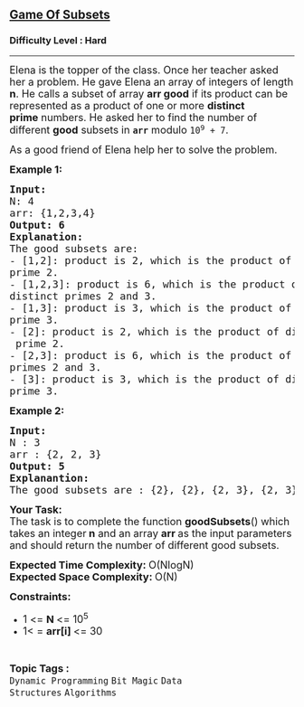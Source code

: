 <h2><a href="https://www.geeksforgeeks.org/problems/game-of-subsets/1?page=1&difficulty=Hard&sortBy=accuracy">Game Of Subsets</a></h2><h3>Difficulty Level : Hard</h3><hr><div class="problems_problem_content__Xm_eO"><p><span style="font-size:18px">Elena is the topper of the class. Once her teacher asked her a problem. He gave Elena an array of integers of length <strong>n</strong>. He calls a subset of array <strong>arr good</strong>&nbsp;if its product can be represented as a product of one or more&nbsp;<strong>distinct prime</strong>&nbsp;numbers. He asked her to find the number of different&nbsp;<strong>good</strong>&nbsp;subsets in&nbsp;<strong><code>arr</code></strong>&nbsp;modulo&nbsp;<code>10<sup>9</sup>&nbsp;+ 7</code>.</span></p>

<p><span style="font-size:18px">As a good friend of Elena help her to solve the problem.</span></p>

<p><span style="font-size:18px"><strong>Example 1:</strong></span></p>

<pre><span style="font-size:18px"><strong>Input:
</strong>N: 4
arr: {1,2,3,4}
<strong>Output: 6</strong>
<strong>Explanation: </strong>
The good subsets are:
- [1,2]: product is 2, which is the product of distinct
prime 2.
- [1,2,3]: product is 6, which is the product of 
distinct primes 2 and 3.
- [1,3]: product is 3, which is the product of distinct
prime 3.
- [2]: product is 2, which is the product of distinct
 prime 2.
- [2,3]: product is 6, which is the product of distinct
primes 2 and 3.
- [3]: product is 3, which is the product of distinct
prime 3.</span></pre>

<p><span style="font-size:18px"><strong>Example 2:</strong></span></p>

<pre><span style="font-size:18px"><strong>Input:
</strong>N : 3
arr : {2, 2, 3}<strong>
Output: 5</strong><strong>
Explanantion:
</strong>The good subsets are : {2}, {2}, {2, 3}, {2, 3}, {3}</span></pre>

<p><span style="font-size:18px"><strong>Your Task:</strong><br>
The task is to complete the function <strong>goodSubsets</strong>() which takes an integer<strong> n</strong>&nbsp;and an array <strong>arr </strong>as the input parameters and should return the number of different good subsets.</span></p>

<p><span style="font-size:18px"><strong>Expected Time Complexity: </strong>O(NlogN)<br>
<strong>Expected Space Complexity: </strong>O(N)</span></p>

<p><span style="font-size:18px"><strong>Constraints:</strong></span></p>

<ul>
	<li><span style="font-size:18px">1 &lt;= <strong>N </strong>&lt;= 10<sup>5</sup></span></li>
	<li><span style="font-size:18px">1&lt; = <strong>arr[i] </strong>&lt;= 30</span></li>
</ul>
</div><br><p><span style=font-size:18px><strong>Topic Tags : </strong><br><code>Dynamic Programming</code>&nbsp;<code>Bit Magic</code>&nbsp;<code>Data Structures</code>&nbsp;<code>Algorithms</code>&nbsp;